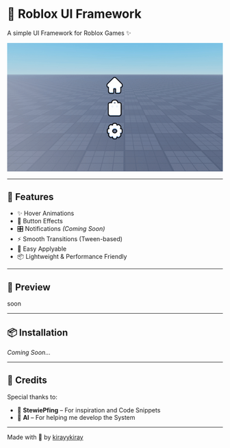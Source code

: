 # 🌈 Roblox UI Framework

A simple UI Framework for Roblox Games ✨

![UI Preview](images/preview.gif)

---

## 🚀 Features

- ✨ Hover Animations  
- 🎨 Button Effects  
- 🎛️ Notifications *(Coming Soon)*  
- ⚡ Smooth Transitions (Tween-based)  
- 🧩 Easy Applyable  
- 📦 Lightweight & Performance Friendly  

---

## 🎥 Preview

soon

---

## 📦 Installation

*Coming Soon...*

---

## 🙏 Credits

Special thanks to:

- 🧠 **StewiePfing** – For inspiration and Code Snippets  
- 🤖 **AI** – For helping me develop the System  

---

Made with 💖 by [kirayykiray](https://github.com/kirayykiray)
